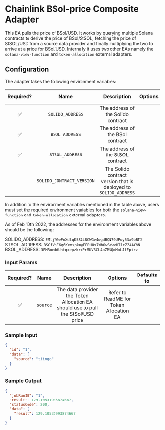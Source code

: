 # Chainlink BSol-price Composite Adapter

This EA pulls the price of BSol/USD. It works by querying multiple Solana contracts to derive the price of BSol/StSOL, fetching the price of StSOL/USD from a source data provider and finally multiplying the two to arrive at a price for BSol/USD. Internally it uses two other EAs namely the `solana-view-function` and `token-allocation` external adapters.

## Configuration

The adapter takes the following environment variables:

| Required? |           Name            |                           Description                            | Options | Defaults to |
| :-------: | :-----------------------: | :--------------------------------------------------------------: | :-----: | :---------: |
|    ✅     |     `SOLIDO_ADDRESS`      |                The address of the Solido contract                |         |             |
|    ✅     |      `BSOL_ADDRESS`       |                 The address of the BSol contract                 |         |             |
|    ✅     |      `STSOL_ADDRESS`      |                The address of the StSOL contract                 |         |             |
|           | `SOLIDO_CONTRACT_VERSION` | The Solido contract version that is deployed to `SOLIDO_ADDRESS` |         |             |

In addition to the environment variables mentioned in the table above, users must set the required environment variables for both the `solana-view-function` and `token-allocation` external adapters.

As of Feb 10th 2022, the addresses for the environment variables above should be the following:

SOLIDO_ADDRESS: `EMtjYGwPnXdtqK5SGL8CWGv4wgdBQN79UPoy53x9bBTJ`
STSOL_ADDRESS: `BSGfVnE6q6KemspkugEERU8x7WbQwSKwvHT1cZZ4ACVN`
BSOL_ADDRESS: `3FMBoeddUhtqxepzkrxPrMUV3CL4bZM5QmMoLJfEpirz`

### Input Params

| Required? |   Name   |                                   Description                                    |                 Options                 | Defaults to |
| :-------: | :------: | :------------------------------------------------------------------------------: | :-------------------------------------: | :---------: |
|    ✅     | `source` | The data provider the Token Allocation EA should use to pull the StSol/USD price | Refer to ReadME for Token Allocation EA |             |

### Sample Input

```json
{
  "id": "1",
  "data": {
    "source": "tiingo"
  }
}
```

### Sample Output

```json
{
  "jobRunID": "1",
  "result": 129.10531993874667,
  "statusCode": 200,
  "data": {
    "result": 129.10531993874667
  }
}
```
